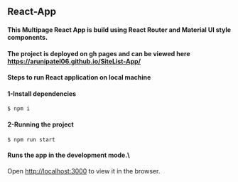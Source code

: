 ## React-App
#### This Multipage React App is build using React Router and Material UI style components.
#### The project is deployed on gh pages and can be viewed here https://arunipatel06.github.io/SiteList-App/

#### Steps to run React application on local machine

#### 1-Install dependencies
  
    $ npm i

#### 2-Running the project

    $ npm run start
    
 #### Runs the app in the development mode.\
Open [http://localhost:3000](http://localhost:3000) to view it in the browser.
   
    
